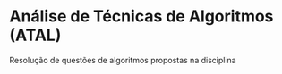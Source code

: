 # Análise de Técnicas de Algoritmos (ATAL)
Resolução de questões de algoritmos propostas na disciplina
